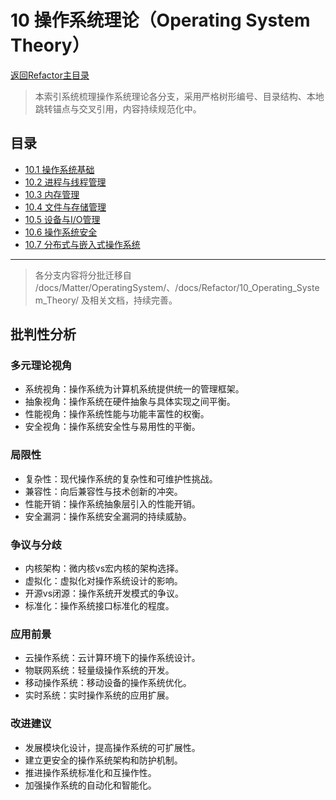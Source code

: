 # 10 操作系统理论（Operating System Theory）

[返回Refactor主目录](README.md)

> 本索引系统梳理操作系统理论各分支，采用严格树形编号、目录结构、本地跳转锚点与交叉引用，内容持续规范化中。

## 目录

- [10.1 操作系统基础](README.md)
- [10.2 进程与线程管理](README.md)
- [10.3 内存管理](README.md)
- [10.4 文件与存储管理](README.md)
- [10.5 设备与I/O管理](README.md)
- [10.6 操作系统安全](README.md)
- [10.7 分布式与嵌入式操作系统](README.md)

---

> 各分支内容将分批迁移自 /docs/Matter/OperatingSystem/、/docs/Refactor/10_Operating_System_Theory/ 及相关文档，持续完善。

## 批判性分析

### 多元理论视角

- 系统视角：操作系统为计算机系统提供统一的管理框架。
- 抽象视角：操作系统在硬件抽象与具体实现之间平衡。
- 性能视角：操作系统性能与功能丰富性的权衡。
- 安全视角：操作系统安全性与易用性的平衡。

### 局限性

- 复杂性：现代操作系统的复杂性和可维护性挑战。
- 兼容性：向后兼容性与技术创新的冲突。
- 性能开销：操作系统抽象层引入的性能开销。
- 安全漏洞：操作系统安全漏洞的持续威胁。

### 争议与分歧

- 内核架构：微内核vs宏内核的架构选择。
- 虚拟化：虚拟化对操作系统设计的影响。
- 开源vs闭源：操作系统开发模式的争议。
- 标准化：操作系统接口标准化的程度。

### 应用前景

- 云操作系统：云计算环境下的操作系统设计。
- 物联网系统：轻量级操作系统的开发。
- 移动操作系统：移动设备的操作系统优化。
- 实时系统：实时操作系统的应用扩展。

### 改进建议

- 发展模块化设计，提高操作系统的可扩展性。
- 建立更安全的操作系统架构和防护机制。
- 推进操作系统标准化和互操作性。
- 加强操作系统的自动化和智能化。
